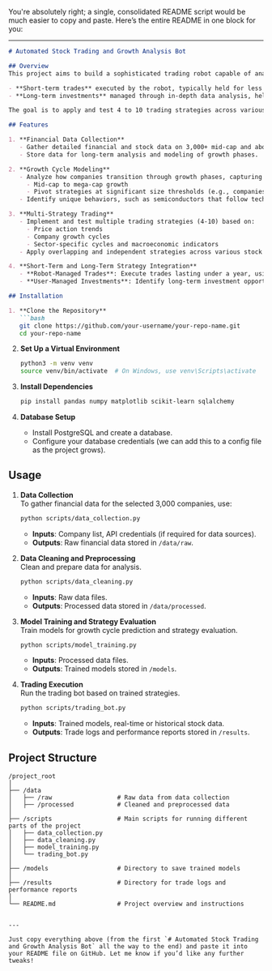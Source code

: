 You're absolutely right; a single, consolidated README script would be much easier to copy and paste. Here’s the entire README in one block for you:

---

```markdown
# Automated Stock Trading and Growth Analysis Bot

## Overview
This project aims to build a sophisticated trading robot capable of analyzing the growth cycles of approximately 3,000 mid-cap to mega-cap companies. The robot focuses on capturing insights about how companies evolve through different market caps and growth phases, from early stages to conglomerates. By modeling price action and identifying unique cases—such as NVIDIA, a semiconductor company with growth tech behaviors—the project provides insights that enable:

- **Short-term trades** executed by the robot, typically held for less than a year.
- **Long-term investments** managed through in-depth data analysis, held for more than a year.

The goal is to apply and test 4 to 10 trading strategies across various stock sets, with some overlap, creating a robust framework for understanding different market dynamics.

## Features

1. **Financial Data Collection**
   - Gather detailed financial and stock data on 3,000+ mid-cap and above companies.
   - Store data for long-term analysis and modeling of growth phases.

2. **Growth Cycle Modeling**
   - Analyze how companies transition through growth phases, capturing distinctions between:
     - Mid-cap to mega-cap growth
     - Pivot strategies at significant size thresholds (e.g., companies reaching $500 billion+ market cap)
   - Identify unique behaviors, such as semiconductors that follow tech growth patterns.

3. **Multi-Strategy Trading**
   - Implement and test multiple trading strategies (4-10) based on:
     - Price action trends
     - Company growth cycles
     - Sector-specific cycles and macroeconomic indicators
   - Apply overlapping and independent strategies across various stock sets.

4. **Short-Term and Long-Term Strategy Integration**
   - **Robot-Managed Trades**: Execute trades lasting under a year, using high-frequency signals and data.
   - **User-Managed Investments**: Identify long-term investment opportunities, driven by growth cycle analysis.

## Installation

1. **Clone the Repository**
   ```bash
   git clone https://github.com/your-username/your-repo-name.git
   cd your-repo-name
   ```

2. **Set Up a Virtual Environment**
   ```bash
   python3 -m venv venv
   source venv/bin/activate  # On Windows, use venv\Scripts\activate
   ```

3. **Install Dependencies**
   ```bash
   pip install pandas numpy matplotlib scikit-learn sqlalchemy
   ```

4. **Database Setup**
   - Install PostgreSQL and create a database.
   - Configure your database credentials (we can add this to a config file as the project grows).

## Usage

1. **Data Collection**  
   To gather financial data for the selected 3,000 companies, use:
   ```bash
   python scripts/data_collection.py
   ```
   - **Inputs**: Company list, API credentials (if required for data sources).
   - **Outputs**: Raw financial data stored in `/data/raw`.

2. **Data Cleaning and Preprocessing**  
   Clean and prepare data for analysis.
   ```bash
   python scripts/data_cleaning.py
   ```
   - **Inputs**: Raw data files.
   - **Outputs**: Processed data stored in `/data/processed`.

3. **Model Training and Strategy Evaluation**  
   Train models for growth cycle prediction and strategy evaluation.
   ```bash
   python scripts/model_training.py
   ```
   - **Inputs**: Processed data files.
   - **Outputs**: Trained models stored in `/models`.

4. **Trading Execution**  
   Run the trading bot based on trained strategies.
   ```bash
   python scripts/trading_bot.py
   ```
   - **Inputs**: Trained models, real-time or historical stock data.
   - **Outputs**: Trade logs and performance reports stored in `/results`.

## Project Structure

```
/project_root
│
├── /data
│   ├── /raw                  # Raw data from data collection
│   ├── /processed            # Cleaned and preprocessed data
│
├── /scripts                  # Main scripts for running different parts of the project
│   ├── data_collection.py
│   ├── data_cleaning.py
│   ├── model_training.py
│   └── trading_bot.py
│
├── /models                   # Directory to save trained models
│
├── /results                  # Directory for trade logs and performance reports
│
└── README.md                 # Project overview and instructions
```

```

---

Just copy everything above (from the first `# Automated Stock Trading and Growth Analysis Bot` all the way to the end) and paste it into your README file on GitHub. Let me know if you’d like any further tweaks!
